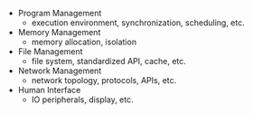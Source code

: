 - Program Management
	- execution environment, synchronization, scheduling, etc.
- Memory Management
	- memory allocation, isolation
- File Management
	- file system, standardized API, cache, etc.
- Network Management
	- network topology, protocols, APIs, etc.
- Human Interface
	- IO peripherals, display, etc.
